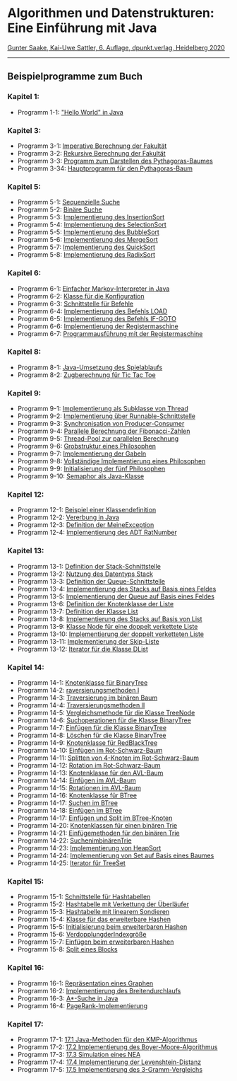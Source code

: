 # Algorithmen und Datenstrukturen: Eine Einführung mit Java

[Gunter Saake, Kai-Uwe Sattler, 6. Auflage, dpunkt.verlag, Heidelberg 2020](https://www.dpunkt.de/buecher/13632/9783864907692-algorithmen-und-datenstrukturen.html)

---

## Beispielprogramme zum Buch

### Kapitel 1: 

* Programm 1-1: ["Hello World" in Java](ch_01/Hello.java) 

### Kapitel 3:

* Programm 3-1: [Imperative Berechnung der Fakultät](ch_03/FacImperative.java)
* Programm 3-2: [Rekursive Berechnung der Fakultät](ch_03/FacRecursive.java)
* Programm 3-3: [Programm zum Darstellen des Pythagoras-Baumes](ch_03/PythagorasTree.java)
* Programm 3-34: [Hauptprogramm für den Pythagoras-Baum](ch_03/PythagorasTreeFrame.java)

### Kapitel 5:

* Programm 5-1: [Sequenzielle Suche](ch_05/SeqSearch.java)
* Programm 5-2: [Binäre Suche](ch_05/BinSearch.java)
* Programm 5-3: [Implementierung des InsertionSort](ch_05/Sort.java#L31)
* Programm 5-4: [Implementierung des SelectionSort](ch_05/Sort.java#L49)
* Programm 5-5: [Implementierung des BubbleSort](ch_05/Sort.java#L87)
* Programm 5-6: [Implementierung des MergeSort](ch_05/Sort.java#L137)
* Programm 5-7: [Implementierung des QuickSort](ch_05/Sort.java#L182)
* Programm 5-8: [Implementierung des RadixSort](ch_05/Sort.java#L189)

### Kapitel 6:

* Programm 6-1: [Einfacher Markov-Interpreter in Java](ch_06/)
* Programm 6-2: [Klasse für die Konfiguration](ch_06/) 
* Programm 6-3: [Schnittstelle für Befehle](ch_06/)
* Programm 6-4: [Implementierung des Befehls LOAD](ch_06/) 
* Programm 6-5: [Implementierung des Befehls IF-GOTO](ch_06/) 
* Programm 6-6: [Implementierung der Registermaschine](ch_06/)
* Programm 6-7: [Programmausführung mit der Registermaschine](ch_06/) 

### Kapitel 8:

* Programm 8-1: [Java-Umsetzung des Spielablaufs](ch_08/TicTacToe.java#)
* Programm 8-2: [Zugberechnung für Tic Tac Toe](ch_08/TicTacToe.java#)

### Kapitel 9:

* Programm 9-1: [Implementierung als Subklasse von Thread](ch_09/Heartbeat1.java)
* Programm 9-2: [Implementierung über Runnable-Schnittstelle](ch_09/Heartbeat2.java)
* Programm 9-3: [Synchronisation von Producer-Consumer](ch_09/Producer.java)
* Programm 9-4: [Parallele Berechnung der Fibonacci-Zahlen](ch_09/Fibonacci.java)
* Programm 9-5: [Thread-Pool zur parallelen Berechnung](ch_09/FibonacciPool.java)
* Programm 9-6: [Grobstruktur eines Philosophen](ch_09/Philosopher.java#)
* Programm 9-7: [Implementierung der Gabeln](ch_09/Forks.java)
* Programm 9-8: [Vollständige Implementierung eines Philosophen](ch_09/Philosopher.java#)
* Programm 9-9: [Initialisierung der fünf Philosophen](ch_09/hilosopher.java#)
* Programm 9-10: [Semaphor als Java-Klasse](ch_09/Semaphore.java)

### Kapitel 12:

* Programm 12-1: [Beispiel einer Klassendefinition](ch12/)
* Programm 12-2: [Vererbung in Java](ch12/)
* Programm 12-3: [Definition der MeineException](ch12/)
* Programm 12-4: [Implementierung des ADT RatNumber](ch12/)

### Kapitel 13:

* Programm 13-1: [Definition der Stack-Schnittstelle](ch13/)
* Programm 13-2: [Nutzung des Datentyps Stack](ch13/)
* Programm 13-3: [Definition der Queue-Schnittstelle](ch13/)
* Programm 13-4: [Implementierung des Stacks auf Basis eines Feldes](ch13/)
* Programm 13-5: [Implementierung der Queue auf Basis eines Feldes](ch13/)
* Programm 13-6: [Definition der Knotenklasse der Liste](ch13/)
* Programm 13-7: [Definition der Klasse List](ch13/)
* Programm 13-8: [Implementierung des Stacks auf Basis von List](ch13/)
* Programm 13-9: [Klasse Node für eine doppelt verkettete Liste](ch13/)
* Programm 13-10: [Implementierung der doppelt verketteten Liste](ch13/)
* Programm 13-11: [Implementierung der Skip-Liste](ch13/)
* Programm 13-12: [Iterator für die Klasse DList](ch13/)

### Kapitel 14:

* Programm 14-1: [Knotenklasse für BinaryTree](ch14/)
* Programm 14-2: [raversierungsmethoden I](ch14/)
* Programm 14-3: [Traversierung im binären Baum](ch14/)
* Programm 14-4: [Traversierungsmethoden II](ch14/)
* Programm 14-5: [Vergleichsmethode für die Klasse TreeNode](ch14/)
* Programm 14-6: [Suchoperationen für die Klasse BinaryTree](ch14/)
* Programm 14-7: [Einfügen für die Klasse BinaryTree](ch14/)
* Programm 14-8: [Löschen für die Klasse BinaryTree](ch14/)
* Programm 14-9: [Knotenklasse für RedBlackTree](ch14/)
* Programm 14-10: [Einfügen im Rot-Schwarz-Baum](ch14/)
* Programm 14-11: [Splitten von 4-Knoten im Rot-Schwarz-Baum](ch14/)
* Programm 14-12: [Rotation im Rot-Schwarz-Baum](ch14/)
* Programm 14-13: [Knotenklasse für den AVL-Baum](ch14/)
* Programm 14-14: [Einfügen im AVL-Baum](ch14/)
* Programm 14-15: [Rotationen im AVL-Baum](ch14/)
* Programm 14-16: [Knotenklasse für BTree](ch14/)
* Programm 14-17: [Suchen im BTree](ch14/)
* Programm 14-18: [Einfügen im BTree](ch14/)
* Programm 14-17: [Einfügen und Split im BTree-Knoten](ch14/)
* Programm 14-20: [Knotenklassen für einen binären Trie](ch14/)
* Programm 14-21: [Einfügemethoden für den binären Trie](ch14/)
* Programm 14-22: [SuchenimbinärenTrie](ch14/)
* Programm 14-23: [Implementierung von HeapSort](ch14/)
* Programm 14-24: [Implementierung von Set auf Basis eines Baumes](ch14/)
* Programm 14-25: [Iterator für TreeSet](ch14/)

### Kapitel 15:

* Programm 15-1: [Schnittstelle für Hashtabellen](ch15/)
* Programm 15-2: [Hashtabelle mit Verkettung der Überläufer](ch15/)
* Programm 15-3: [Hashtabelle mit linearem Sondieren](ch15/)
* Programm 15-4: [Klasse für das erweiterbare Hashen ](ch15/)
* Programm 15-5: [Initialisierung beim erweiterbaren Hashen](ch15/)
* Programm 15-6: [VerdopplungderIndexgröße](ch15/)
* Programm 15-7: [Einfügen beim erweiterbaren Hashen](ch15/)
* Programm 15-8: [Split eines Blocks](ch15/)

### Kapitel 16:

* Programm 16-1: [Repräsentation eines Graphen](ch16/)
* Programm 16-2: [Implementierung des Breitendurchlaufs](ch16/)
* Programm 16-3: [A*-Suche in Java](ch16/)
* Programm 16-4: [PageRank-Implementierung](ch16/)

### Kapitel 17:

* Programm 17-1: [17.1 Java-Methoden für den KMP-Algorithmus](ch17/)
* Programm 17-2: [17.2 Implementierung des Boyer-Moore-Algorithmus](ch17/)
* Programm 17-3: [17.3 Simulation eines NEA](ch17/)
* Programm 17-4: [17.4 Implementierung der Levenshtein-Distanz](ch17/)
* Programm 17-5: [17.5 Implementierung des 3-Gramm-Vergleichs](ch17/)